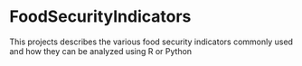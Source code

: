 # FoodSecurityIndicators
This projects describes the various food security indicators commonly used and how they can be analyzed using R or Python
